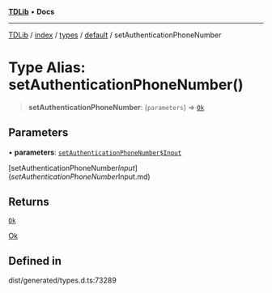 [**TDLib**](../../../../../../README.md) • **Docs**

***

[TDLib](../../../../../../modules.md) / [index](../../../../../README.md) / [types](../../../README.md) / [default](../README.md) / setAuthenticationPhoneNumber

# Type Alias: setAuthenticationPhoneNumber()

> **setAuthenticationPhoneNumber**: (`parameters`) => [`Ok`](Ok.md)

## Parameters

• **parameters**: [`setAuthenticationPhoneNumber$Input`](setAuthenticationPhoneNumber$Input.md)

[setAuthenticationPhoneNumber$Input](setAuthenticationPhoneNumber$Input.md)

## Returns

[`Ok`](Ok.md)

[Ok](Ok.md)

## Defined in

dist/generated/types.d.ts:73289
